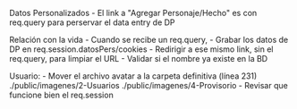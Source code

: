 Datos Personalizados
	- El link a "Agregar Personaje/Hecho" es con req.query para perservar el data entry de DP

Relación con la vida
	- Cuando se recibe un req.query,
		- Grabar los datos de DP en req.session.datosPers/cookies
		- Redirigir a ese mismo link, sin el req.query, para limpiar el URL
	- Validar si el nombre ya existe en la BD

Usuario:
	- Mover el archivo avatar a la carpeta definitiva (línea 231)
		./public/imagenes/2-Usuarios
		./public/imagenes/4-Provisorio
	- Revisar que funcione bien el req.session
